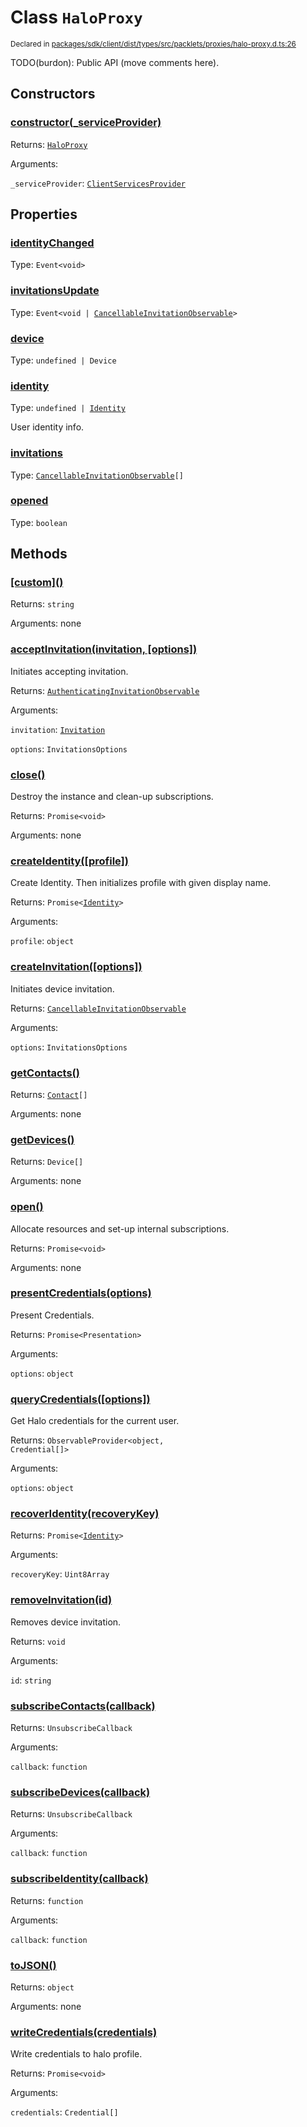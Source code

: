 # Class `HaloProxy`
<sub>Declared in [packages/sdk/client/dist/types/src/packlets/proxies/halo-proxy.d.ts:26]()</sub>


TODO(burdon): Public API (move comments here).

## Constructors
### [constructor(_serviceProvider)]()


Returns: <code>[HaloProxy](/api/@dxos/react-client/classes/HaloProxy)</code>

Arguments: 

`_serviceProvider`: <code>[ClientServicesProvider](/api/@dxos/react-client/interfaces/ClientServicesProvider)</code>

## Properties
### [identityChanged]()
Type: <code>Event&lt;void&gt;</code>
### [invitationsUpdate]()
Type: <code>Event&lt;void | [CancellableInvitationObservable](/api/@dxos/react-client/interfaces/CancellableInvitationObservable)&gt;</code>
### [device]()
Type: <code>undefined | Device</code>
### [identity]()
Type: <code>undefined | [Identity](/api/@dxos/react-client/interfaces/Identity)</code>

User identity info.
### [invitations]()
Type: <code>[CancellableInvitationObservable](/api/@dxos/react-client/interfaces/CancellableInvitationObservable)[]</code>
### [opened]()
Type: <code>boolean</code>

## Methods
### [\[custom\]()]()


Returns: <code>string</code>

Arguments: none
### [acceptInvitation(invitation, \[options\])]()


Initiates accepting invitation.

Returns: <code>[AuthenticatingInvitationObservable](/api/@dxos/react-client/interfaces/AuthenticatingInvitationObservable)</code>

Arguments: 

`invitation`: <code>[Invitation](/api/@dxos/react-client/interfaces/Invitation)</code>

`options`: <code>InvitationsOptions</code>
### [close()]()


Destroy the instance and clean-up subscriptions.

Returns: <code>Promise&lt;void&gt;</code>

Arguments: none
### [createIdentity(\[profile\])]()


Create Identity.
Then initializes profile with given display name.

Returns: <code>Promise&lt;[Identity](/api/@dxos/react-client/interfaces/Identity)&gt;</code>

Arguments: 

`profile`: <code>object</code>
### [createInvitation(\[options\])]()


Initiates device invitation.

Returns: <code>[CancellableInvitationObservable](/api/@dxos/react-client/interfaces/CancellableInvitationObservable)</code>

Arguments: 

`options`: <code>InvitationsOptions</code>
### [getContacts()]()


Returns: <code>[Contact](/api/@dxos/react-client/interfaces/Contact)[]</code>

Arguments: none
### [getDevices()]()


Returns: <code>Device[]</code>

Arguments: none
### [open()]()


Allocate resources and set-up internal subscriptions.

Returns: <code>Promise&lt;void&gt;</code>

Arguments: none
### [presentCredentials(options)]()


Present Credentials.

Returns: <code>Promise&lt;Presentation&gt;</code>

Arguments: 

`options`: <code>object</code>
### [queryCredentials(\[options\])]()


Get Halo credentials for the current user.

Returns: <code>ObservableProvider&lt;object, Credential[]&gt;</code>

Arguments: 

`options`: <code>object</code>
### [recoverIdentity(recoveryKey)]()


Returns: <code>Promise&lt;[Identity](/api/@dxos/react-client/interfaces/Identity)&gt;</code>

Arguments: 

`recoveryKey`: <code>Uint8Array</code>
### [removeInvitation(id)]()


Removes device invitation.

Returns: <code>void</code>

Arguments: 

`id`: <code>string</code>
### [subscribeContacts(callback)]()


Returns: <code>UnsubscribeCallback</code>

Arguments: 

`callback`: <code>function</code>
### [subscribeDevices(callback)]()


Returns: <code>UnsubscribeCallback</code>

Arguments: 

`callback`: <code>function</code>
### [subscribeIdentity(callback)]()


Returns: <code>function</code>

Arguments: 

`callback`: <code>function</code>
### [toJSON()]()


Returns: <code>object</code>

Arguments: none
### [writeCredentials(credentials)]()


Write credentials to halo profile.

Returns: <code>Promise&lt;void&gt;</code>

Arguments: 

`credentials`: <code>Credential[]</code>